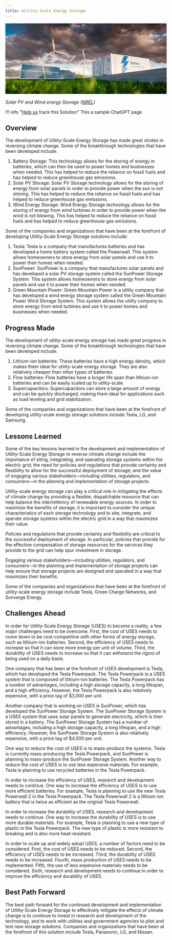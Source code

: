 ```yaml
---
title: Utility-Scale Energy Storage
---
```

![](/../static/img/utility-scale-energy-storage.jpg)

*Solar PV and Wind energy Storage ([NREL](https://www.nrel.gov/news/program/2021/grid-scale-storage-us-storage-capacity-could-grow-five-fold-by-2050.html))*

!!! info "[Help us](../../contribute) track this Solution"
    This a sample ChatGPT page

## Overview

The development of Utility-Scale Energy Storage has made great strides in reversing climate change. Some of the breakthrough technologies that have been developed include:

1. Battery Storage: This technology allows for the storing of energy in batteries, which can then be used to power homes and businesses when needed. This has helped to reduce the reliance on fossil fuels and has helped to reduce greenhouse gas emissions.
2. Solar PV Storage: Solar PV Storage technology allows for the storing of energy from solar panels in order to provide power when the sun is not shining. This has helped to reduce the reliance on fossil fuels and has helped to reduce greenhouse gas emissions.
3. Wind Energy Storage: Wind Energy Storage technology allows for the storing of energy from wind turbines in order to provide power when the wind is not blowing. This has helped to reduce the reliance on fossil fuels and has helped to reduce greenhouse gas emissions.

Some of the companies and organizations that have been at the forefront of developing Utility-Scale Energy Storage solutions include:

1. Tesla: Tesla is a company that manufactures batteries and has developed a home battery system called the Powerwall. This system allows homeowners to store energy from solar panels and use it to power their homes when needed.
2. SunPower: SunPower is a company that manufactures solar panels and has developed a solar PV storage system called the SunPower Storage System. This system allows homeowners to store energy from solar panels and use it to power their homes when needed.
3. Green Mountain Power: Green Mountain Power is a utility company that has developed a wind energy storage system called the Green Mountain Power Wind Storage System. This system allows the utility company to store energy from wind turbines and use it to power homes and businesses when needed.

## Progress Made

The development of utility-scale energy storage has made great progress in reversing climate change. Some of the breakthrough technologies that have been developed include:

1. Lithium-ion batteries: These batteries have a high energy density, which makes them ideal for utility-scale energy storage. They are also relatively cheaper than other types of batteries.
2. Flow batteries: Flow batteries have a longer life span than lithium-ion batteries and can be easily scaled up to utility-scale.
3. Supercapacitors: Supercapacitors can store a large amount of energy and can be quickly discharged, making them ideal for applications such as load leveling and grid stabilization.

Some of the companies and organizations that have been at the forefront of developing utility-scale energy storage solutions include Tesla, LG, and Samsung.

## Lessons Learned

Some of the key lessons learned in the development and implementation of Utility-Scale Energy Storage to reverse climate change include the importance of siting, integrating, and operating storage systems within the electric grid; the need for policies and regulations that provide certainty and flexibility to allow for the successful deployment of storage; and the value of engaging various stakeholders—including utilities, regulators, and consumers—in the planning and implementation of storage projects.

Utility-scale energy storage can play a critical role in mitigating the effects of climate change by providing a flexible, dispatchable resource that can help balance the intermittency of renewable energy sources. In order to maximize the benefits of storage, it is important to consider the unique characteristics of each storage technology and to site, integrate, and operate storage systems within the electric grid in a way that maximizes their value.

Policies and regulations that provide certainty and flexibility are critical to the successful deployment of storage. In particular, policies that provide for the effective compensation of storage resources for the services they provide to the grid can help spur investment in storage.

Engaging various stakeholders—including utilities, regulators, and consumers—in the planning and implementation of storage projects can help ensure that storage projects are designed and operated in a way that maximizes their benefits.

Some of the companies and organizations that have been at the forefront of utility-scale energy storage include Tesla, Green Charge Networks, and Sunverge Energy.

## Challenges Ahead

In order for Utility-Scale Energy Storage (USES) to become a reality, a few major challenges need to be overcome. First, the cost of USES needs to come down to be cost-competitive with other forms of energy storage, such as lithium-ion batteries. Second, the efficiency of USES needs to increase so that it can store more energy per unit of volume. Third, the durability of USES needs to increase so that it can withstand the rigors of being used on a daily basis.

One company that has been at the forefront of USES development is Tesla, which has developed the Tesla Powerpack. The Tesla Powerpack is a USES system that is composed of lithium-ion batteries. The Tesla Powerpack has a number of advantages, including a high storage capacity, a long lifespan, and a high efficiency. However, the Tesla Powerpack is also relatively expensive, with a price tag of $3,000 per unit.

Another company that is working on USES is SunPower, which has developed the SunPower Storage System. The SunPower Storage System is a USES system that uses solar panels to generate electricity, which is then stored in a battery. The SunPower Storage System has a number of advantages, including a high storage capacity, a long lifespan, and a high efficiency. However, the SunPower Storage System is also relatively expensive, with a price tag of $4,000 per unit.

One way to reduce the cost of USES is to mass-produce the systems. Tesla is currently mass-producing the Tesla Powerpack, and SunPower is planning to mass-produce the SunPower Storage System. Another way to reduce the cost of USES is to use less expensive materials. For example, Tesla is planning to use recycled batteries in the Tesla Powerpack.

In order to increase the efficiency of USES, research and development needs to continue. One way to increase the efficiency of USES is to use more efficient batteries. For example, Tesla is planning to use the new Tesla Powerwall 2 in the Tesla Powerpack. The Tesla Powerwall 2 is a lithium-ion battery that is twice as efficient as the original Tesla Powerwall.

In order to increase the durability of USES, research and development needs to continue. One way to increase the durability of USES is to use more durable materials. For example, Tesla is planning to use a new type of plastic in the Tesla Powerpack. The new type of plastic is more resistant to breaking and is also more heat-resistant.

In order to scale up and widely adopt USES, a number of factors need to be considered. First, the cost of USES needs to be reduced. Second, the efficiency of USES needs to be increased. Third, the durability of USES needs to be increased. Fourth, mass production of USES needs to be implemented. Fifth, the use of less expensive materials needs to be considered. Sixth, research and development needs to continue in order to improve the efficiency and durability of USES.

## Best Path Forward

The best path forward for the continued development and implementation of Utility-Scale Energy Storage to effectively mitigate the effects of climate change is to continue to invest in research and development of the technology, and to work with utilities and government agencies to pilot and test new storage solutions. Companies and organizations that have been at the forefront of this solution include Tesla, Panasonic, LG, and Nissan.